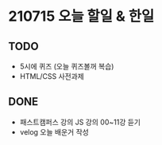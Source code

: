 # 210715 오늘 할일 & 한일

## TODO

- 5시에 퀴즈 (오늘 퀴즈볼꺼 복습)
- HTML/CSS 사전과제


## DONE

- 패스트캠퍼스 강의 JS 강의 00~11강 듣기
- velog 오늘 배운거 작성

